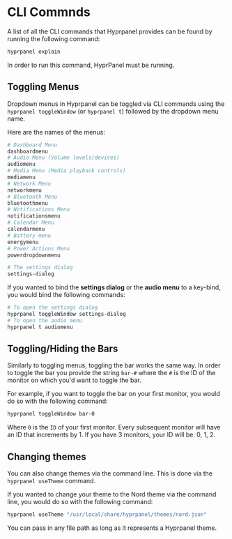 # CLI Commnds

A list of all the CLI commands that Hyprpanel provides can be found by running the following command:

```bash
hyprpanel explain
```

In order to run this command, HyprPanel must be running.

## Toggling Menus

Dropdown menus in Hyprpanel can be toggled via CLI commands using the `hyprpanel toggleWindow` (or `hyprpanel t`) followed by the dropdown menu name.

Here are the names of the menus:

```bash
# Dashboard Menu
dashboardmenu
# Audio Menu (Volume levels/devices)
audiomenu
# Media Menu (Media playback controls)
mediamenu
# Network Menu
networkmenu
# Bluetooth Menu
bluetoothmenu
# Notifications Menu
notificationsmenu
# Calendar Menu
calendarmenu
# Battery menu
energymenu
# Power Actions Menu
powerdropdownmenu

# The settings dialog
settings-dialog
```

If you wanted to bind the **settings dialog** or the **audio menu** to a key-bind, you would bind the following commands:

```bash
# To open the settings dialog
hyprpanel toggleWindow settings-dialog
# To open the audio menu
hyprpanel t audiomenu
```

## Toggling/Hiding the Bars

Similarly to toggling menus, toggling the bar works the same way. In order to toggle the bar you provide the string `bar-#` where the `#` is the ID of the monitor on which you'd want to toggle the bar.

For example, if you want to toggle the bar on your first monitor, you would do so with the following command:

```bash
hyprpanel toggleWindow bar-0
```

Where `0` is the `ID` of your first monitor. Every subsequent monitor will have an ID that increments by 1. If you have 3 monitors, your ID will be: 0, 1, 2.

## Changing themes

You can also change themes via the command line. This is done via the `hyprpanel useTheme` command.

If you wanted to change your theme to the Nord theme via the command line, you would do so with the following command:

```bash
hyprpanel useTheme "/usr/local/share/hyprpanel/themes/nord.json"
```

You can pass in any file path as long as it represents a Hyprpanel theme.
